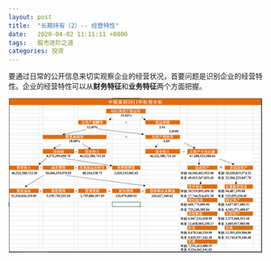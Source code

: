 ```yaml
---
layout: post
title:  "长期持有（2）-- 经营特性"
date:   2020-04-02 11:11:11 +0800
tags:   股市进阶之道
categories: 投资
---
```


要通过日常的公开信息来切实观察企业的经营状况，首要问题是识别企业的经营特性。企业的经营特性可以从**财务特征**和**业务特征**两个方面把握。


![杜邦分析法](pic/杜邦分析法.jpg)